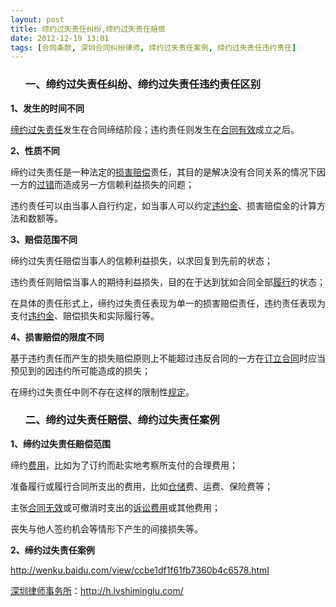 ```yaml
---
layout: post
title: 缔约过失责任纠纷,缔约过失责任赔偿
date: 2012-12-19 13:01
tags: [合同条款, 深圳合同纠纷律师, 缔约过失责任案例, 缔约过失责任违约责任]
---
```

<ol>
<h3>一、缔约过失责任纠纷、缔约过失责任违约责任区别</h3>
</ol>
<strong>1、发生的时间不同</strong>

<a href="http://h.lvshiminglu.com/law/966.html">缔约过失责任</a>发生在合同缔结阶段；违约责任则发生在<a href="http://h.lvshiminglu.com/law/887.html">合同有效</a>成立之后。

<strong>2、性质不同</strong>

缔约过失责任是一种法定的<a href="http://h.lvshiminglu.com/law/192.html">损害赔偿</a>责任，其目的是解决没有合同关系的情况下因一方的<a href="http://h.lvshiminglu.com/law/642.html">过错</a>而造成另一方信赖利益损失的问题；

违约责任可以由当事人自行约定，如当事人可以约定<a href="http://h.lvshiminglu.com/law/242.html">违约金</a>、损害赔偿金的计算方法和数额等。

<strong>3、赔偿范围不同</strong>

缔约过失责任赔偿当事人的信赖利益损失，以求回复到先前的状态；

违约责任则赔偿当事人的期待利益损失，目的在于达到犹如合同全部<a href="http://h.lvshiminglu.com/law/724.html">履行</a>的状态；

在具体的责任形式上，缔约过失责任表现为单一的损害赔偿责任，违约责任表现为支付<a href="http://h.lvshiminglu.com/law/721.html">违约金</a>、赔偿损失和实际履行等。

<strong>4、损害赔偿的限度不同</strong>

基于违约责任而产生的损失赔偿原则上不能超过违反合同的一方在<a href="http://h.lvshiminglu.com/law/748.html">订立合同</a>时应当预见到的因违约所可能造成的损失；

在缔约过失责任中则不存在这样的限制性<a href="http://h.lvshiminglu.com/law/742.html">规定</a>。
<ol>
<h3>二、缔约过失责任赔偿、缔约过失责任案例</h3>
</ol>
<strong>1、缔约过失责任赔偿范围</strong>

缔约<a href="http://h.lvshiminglu.com/law/330.html">费用</a>，比如为了订约而赴实地考察所支付的合理费用；

准备履行或履行合同所支出的费用，比如<a href="http://h.lvshiminglu.com/law/765.html">仓储</a>费、运费、保险费等；

主张<a href="http://h.lvshiminglu.com/law/753.html">合同无效</a>或可撤消时支出的<a href="http://h.lvshiminglu.com/law/74.html">诉讼费用</a>或其他费用；

丧失与他人签约机会等情形下产生的间接损失等。

<strong>2、缔约过失责任案例</strong>

http://wenku.baidu.com/view/ccbe1df1f61fb7360b4c6578.html

<a href="http://h.lvshiminglu.com/">深圳律师事务所</a>：<a href="http://h.lvshiminglu.com/">http://h.lvshiminglu.com/</a>

